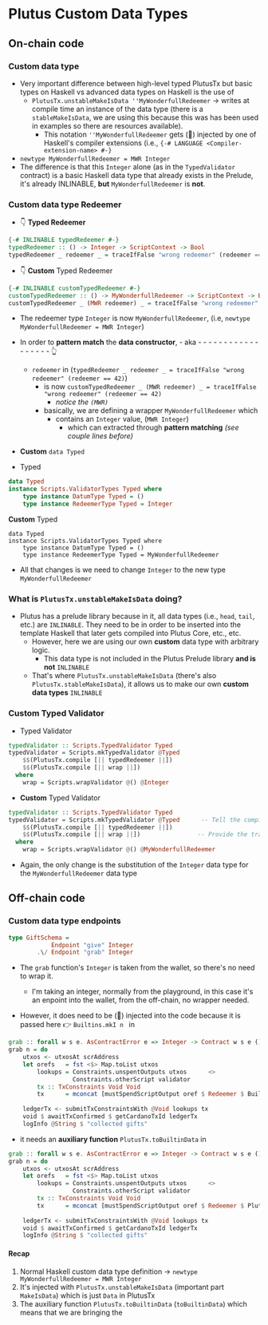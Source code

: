 # Plutus Custom Data Types

## On-chain code

### Custom data type

- Very important difference between high-level typed PlutusTx but basic types on Haskell vs advanced data types on Haskell is the use of
    - `PlutusTx.unstableMakeIsData ''MyWonderfullRedeemer` -> writes at compile time an instance of the data type (there is a `stableMakeIsData`, we are using this because this was has been used in examples so there are resources available).
        - This notation `''MyWonderfullRedeemer` gets (💉) injected by one of Haskell's compiler extensions (i.e., `{-# LANGUAGE <Compiler-extension-name> #-}`
- `newtype MyWonderfullRedeemer = MWR Integer`
- The difference is that this `Integer` alone (as in the `TypedValidator` contract) is a basic Haskell data type that already exists in the Prelude, it's already INLINABLE, **but** `MyWonderfullRedeemer` is **not**.

### Custom data type Redeemer

- 👇 **Typed Redeemer**
```Haskell
{-# INLINABLE typedRedeemer #-} 
typedRedeemer :: () -> Integer -> ScriptContext -> Bool   
typedRedeemer _ redeemer _ = traceIfFalse "wrong redeemer" (redeemer == 42)
```

- 👇 **Custom** Typed Redeemer
```Haskell
{-# INLINABLE customTypedRedeemer #-} 
customTypedRedeemer :: () -> MyWonderfullRedeemer -> ScriptContext -> Bool   
customTypedRedeemer _ (MWR redeemer) _ = traceIfFalse "wrong redeemer" (redeemer == 42)
```
- The redeemer type `Integer` is now `MyWonderfullRedeemer`, (i.e, `newtype MyWonderfullRedeemer = MWR Integer`)
- In order to **pattern match** the **data constructor**, - aka - - - - - - - - - - - - - - - - - - 👆
    - `redeemer` in (`typedRedeemer _ redeemer _ = traceIfFalse "wrong redeemer" (redeemer == 42)`) 
        - is now `customTypedRedeemer _ (MWR redeemer) _ = traceIfFalse "wrong redeemer" (redeemer == 42)`
            - *notice the `(MWR)`*
        - basically, we are defining a wrapper `MyWonderfullRedeemer` which 
            - contains an `Integer` value, (`MWR Integer`) 
                - which can extracted through **pattern matching** *(see couple lines before)*   


- **Custom** `data Typed`

- Typed
```Haskell
data Typed                                            
instance Scripts.ValidatorTypes Typed where
    type instance DatumType Typed = ()                
    type instance RedeemerType Typed = Integer 
```

**Custom** Typed
```
data Typed                                            
instance Scripts.ValidatorTypes Typed where
    type instance DatumType Typed = ()                
    type instance RedeemerType Typed = MyWonderfullRedeemer 
```
- All that changes is we need to change `Integer` to the new type `MyWonderfullRedeemer`

### What is `PlutusTx.unstableMakeIsData` doing?
- Plutus has a prelude library because in it, all data types (i.e., `head`, `tail`, etc.) are `INLINABLE`. They need to be in order to be inserted into the template Haskell that later gets compiled into Plutus Core, etc., etc.
    - However, here we are using our own **custom** data type with arbitrary logic. 
        - This data type is not included in the Plutus Prelude library **and is not** `INLINABLE`
    - That's where `PlutusTx.unstableMakeIsData` (there's also `PlutusTx.stableMakeIsData`), it allows us to make our own **custom data types** `INLINABLE`  

### Custom Typed Validator

- Typed Validator
```Haskell
typedValidator :: Scripts.TypedValidator Typed
typedValidator = Scripts.mkTypedValidator @Typed      
    $$(PlutusTx.compile [|| typedRedeemer ||]) 
    $$(PlutusTx.compile [|| wrap ||])                
  where
    wrap = Scripts.wrapValidator @() @Integer  
```

- **Custom** Typed Validator
```Haskell
typedValidator :: Scripts.TypedValidator Typed
typedValidator = Scripts.mkTypedValidator @Typed      -- Tell the compiler that you are using Types
    $$(PlutusTx.compile [|| typedRedeemer ||]) 
    $$(PlutusTx.compile [|| wrap ||])                -- Provide the translation into high level typed to low level typed
  where
    wrap = Scripts.wrapValidator @() @MyWonderfullRedeemer 
```
- Again, the only change is the substitution of the `Integer` data type for the `MyWonderfullRedeemer` data type


## Off-chain code

### Custom data type endpoints

```Haskell
type GiftSchema =
            Endpoint "give" Integer  
        .\/ Endpoint "grab" Integer
```
- The `grab` function's `Integer` is taken from the wallet, so there's no need to wrap it. 
    - I'm taking an integer, normally from the playground, in this case it's an enpoint into the wallet, from the off-chain, no wrapper needed.

- However, it does need to be (💉) injected into the code because it is passed here 👉  `Builtins.mkI n ` in 
```Haskell
grab :: forall w s e. AsContractError e => Integer -> Contract w s e ()                                     
grab n = do
    utxos <- utxosAt scrAddress                                                                      
    let orefs   = fst <$> Map.toList utxos                                                           
        lookups = Constraints.unspentOutputs utxos      <>                                           
                  Constraints.otherScript validator                                                  
        tx :: TxConstraints Void Void                                                           
        tx      = mconcat [mustSpendScriptOutput oref $ Redeemer $ Builtins.mkI n | oref <- orefs]  
                                                                                                     
    ledgerTx <- submitTxConstraintsWith @Void lookups tx                                             
    void $ awaitTxConfirmed $ getCardanoTxId ledgerTx                                                
    logInfo @String $ "collected gifts" 
```
- it needs an **auxiliary function** `PlutusTx.toBuiltinData` in 
```Haskell
grab :: forall w s e. AsContractError e => Integer -> Contract w s e ()                                     
grab n = do
    utxos <- utxosAt scrAddress                                                                      
    let orefs   = fst <$> Map.toList utxos                                                           
        lookups = Constraints.unspentOutputs utxos      <>                                           
                  Constraints.otherScript validator                                                  
        tx :: TxConstraints Void Void                                                            
        tx      = mconcat [mustSpendScriptOutput oref $ Redeemer $ PlutusTx.toBuiltinData (MWR n) | oref <- orefs]  
                                                                                                     
    ledgerTx <- submitTxConstraintsWith @Void lookups tx                                             
    void $ awaitTxConfirmed $ getCardanoTxId ledgerTx                                                
    logInfo @String $ "collected gifts"  
```

#### Recap
1. Normal Haskell custom data type definition -> `newtype MyWonderfullRedeemer = MWR Integer`
2. It's injected with `PlutusTx.unstableMakeIsData` (important part `MakeIsData`) which is just `Data` in PlutusTx
3. The auxiliary function `PlutusTx.toBuiltinData` (`toBuiltinData`) which means that we are bringing the 
